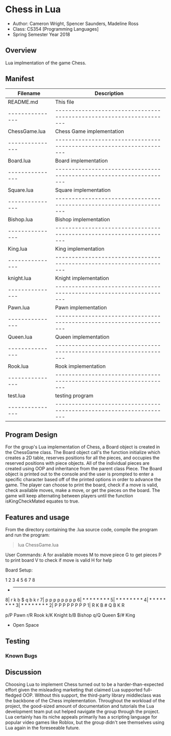 # Chess in Lua

* Author: Cameron Wright, Spencer Saunders, Madeline Ross
* Class: CS354 [Programming Languages]
* Spring Semester Year 2018

## Overview
Lua implmentation of the game Chess. 

## Manifest

|Filename       | Description
|---------------|-------------------------------------------------------------------|
|README.md      |This file                                                          |
|---------------|-------------------------------------------------------------------|
|ChessGame.lua  |Chess Game implementation                                          |
|---------------|-------------------------------------------------------------------|
|Board.lua      |Board implementation                                               |
|---------------|-------------------------------------------------------------------|
|Square.lua     |Square implementation                                              |
|---------------|-------------------------------------------------------------------|
|Bishop.lua     |Bishop implementation                                              |                     
|---------------|-------------------------------------------------------------------|
|King.lua       |King implementation                                                |
|---------------|-------------------------------------------------------------------|
|knight.lua     |Knight implementation                                              |
|---------------|-------------------------------------------------------------------|
|Pawn.lua       |Pawn implementation                                                |                                 
|---------------|-------------------------------------------------------------------|
|Queen.lua      |Queen implementation                                               |        
|---------------|-------------------------------------------------------------------|
|Rook.lua       |Rook implementation                                                |
|---------------|-------------------------------------------------------------------|
|test.lua       |testing program                                                    |
|---------------|-------------------------------------------------------------------|

## Program Design 
For the group's Lua implementation of Chess, a Board object is created in the ChessGame class. The Board object call's the function initialize which creates a 2D table, reserves positions for all the pieces, and occupies the reserved positions with piece objects. All of the individual pieces are created using OOP and inheritance from the parent class Piece. The Board object is printed out to the console and the user is prompted to enter a specific character based off of the printed options in order to advance the game. The player can choose to print the board, check if a move is valid, check available moves, make a move, or get the pieces on the board. The game will keep alternating between players until the function isKingCheckMated equates to true. 

## Features and usage
From the directory containing the .lua source code, compile the program and run the program:
> lua ChessGame.lua

User Commands: 
A for available moves
M to move piece 
G to get pieces
P to print board 
V to check if move is valid 
H for help

Board Setup:

   1 2 3 4 5 6 7 8
 + ---------------
8| r k b $ q b k r
7| p p p p p p p p
6| * * * * * * * *
5| * * * * * * * *
4| * * * * * * * *
3| * * * * * * * *
2| P P P P P P P P
1| R K B # Q B K R

p/P Pawn
r/R Rook
k/K Knight
b/B Bishop
q/Q Queen
$/# King 
*   Open Space 

## Testing

### Known Bugs

## Discussion
Choosing Lua to implement Chess turned out to be a harder-than-expected effort given the misleading marketing that claimed Lua supported full-fledged OOP. Without this support, the third-party library middleclass was the backbone of the Chess implementation. Throughout the workload of the project, the good-sized amount of documentation and tutorials the Lua development team put out helped navigate the group through the project. Lua certainly has its niche appeals primarily has a scripting language for popular video games like Roblox, but the group didn't see themselves using Lua again in the foreseeable future. 
